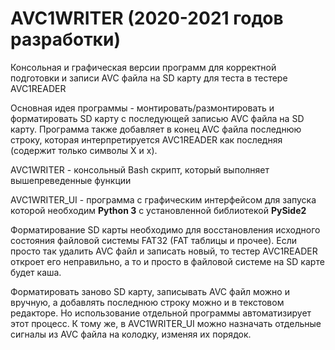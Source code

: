 # AVC1WRITER (2020-2021 годов разработки)
Консольная и графическая версии программ для корректной подготовки и записи AVC файла на SD карту
для теста в тестере AVC1READER

Основная идея программы - монтировать/размонтировать и форматировать SD карту с последующей записью
AVC файла на SD карту. Программа также добавляет в конец AVC файла последнюю строку, которая 
интерпретируется AVC1READER как последняя (содержит только символы X и x). 

AVC1WRITER - консольный Bash скрипт, который выполняет вышепреведенные функции

AVC1WRITER_UI - программа с графическим интерфейсом для запуска которой необходим **Python 3** 
с установленной библиотекой **PySide2**

Форматирование SD карты необходимо для восстановления исходного состояния файловой системы FAT32 
(FAT таблицы и прочее). Если просто так удалить AVC файл и записать новый, то тестер AVC1READER
откроет его неправильно, а то и просто в файловой системе на SD карте будет каша.

Форматировать заново SD карту, записывать AVC файл можно и вручную, а добавлять 
последнюю строку можно и в текстовом редакторе. Но использование отдельной программы автоматизирует
этот процесс. К тому же, в AVC1WRITER_UI можно назначать отдельные сигналы из AVC файла на колодку,
изменяя их порядок.
